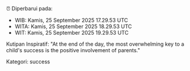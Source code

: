 ⏰ Diperbarui pada:
- WIB: Kamis, 25 September 2025 17.29.53 UTC
- WITA: Kamis, 25 September 2025 18.29.53 UTC
- WIT: Kamis, 25 September 2025 19.29.53 UTC

Kutipan Inspiratif:
"At the end of the day, the most overwhelming key to a child's success is the positive involvement of parents."


Kategori: success


